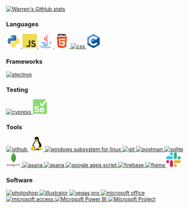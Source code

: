 [![Warren's GitHub stats](https://github-readme-stats.vercel.app/api?username=wrrnlim&show_icons=true&theme=tokyonight&hide_border=true)](https://github.com/anuraghazra/github-readme-stats)

### Languages ###
<a href="https://www.python.org" target="_blank"> <img src="https://raw.githubusercontent.com/devicons/devicon/master/icons/python/python-original.svg" alt="python" width="40" height="40" title="Python"/> </a>
<a href="https://developer.mozilla.org/en-US/docs/Web/JavaScript" target="_blank"> <img src="https://raw.githubusercontent.com/devicons/devicon/master/icons/javascript/javascript-original.svg" alt="javascript" width="40" height="40" title="JavaScript"/> </a>
<a href="https://www.java.com" target="_blank"> <img src="https://raw.githubusercontent.com/devicons/devicon/master/icons/java/java-original.svg" alt="java" width="40" height="40" title="Java"/> </a>
<a href="https://www.w3.org/html/" target="_blank"> <img src="https://raw.githubusercontent.com/devicons/devicon/master/icons/html5/html5-original-wordmark.svg" alt="html5" width="40" height="40" title="HTML"/> </a> 
<a href="https://www.w3.org/Style/CSS/Overview.en.html" target="_blank"> <img src="https://upload.wikimedia.org/wikipedia/commons/d/d5/CSS3_logo_and_wordmark.svg" alt="css" width="40" height="40" title="CSS"/> </a> 
<a href="https://www.cprogramming.com/" target="_blank"> <img src="https://raw.githubusercontent.com/devicons/devicon/master/icons/c/c-original.svg" alt="c" width="40" height="40" title="C"/> </a>

### Frameworks ###
<a href="https://www.electronjs.org/" target="_blank"> <img src="https://upload.wikimedia.org/wikipedia/commons/9/91/Electron_Software_Framework_Logo.svg" alt="electron" width="40" height="40" title="Electron JS"/> </a>

### Testing ###
<a href="https://www.cypress.io" target="_blank"> <img src="https://raw.githubusercontent.com/simple-icons/simple-icons/6e46ec1fc23b60c8fd0d2f2ff46db82e16dbd75f/icons/cypress.svg" alt="cypress" width="40" height="40" title="Cypress"/> </a>
<a href="https://www.selenium.dev" target="_blank"> <img src="https://raw.githubusercontent.com/wrrnlim/wrrnlim/main/icons/selenium.svg" alt="selenium" width="40" height="40" title="Selenium"/> </a>

### Tools ###
<a href="https://www.github.com/" target="_blank"> <img src="https://simpleicons.org/icons/github.svg" alt="github" width="40" height="40" title="GitHub"/> </a>
<a href="https://www.linux.org/" target="_blank"> <img src="https://raw.githubusercontent.com/devicons/devicon/master/icons/linux/linux-original.svg" alt="linux" width="40" height="40" title="Linux"/> </a>
<a href="https://docs.microsoft.com/en-us/windows/wsl/about" target="_blank"> <img src="https://simpleicons.org/icons/windowsterminal.svg" alt="windows subsystem for linux" width="40" height="40" title="Windows Subsystem for Linux (WSL)"/> </a>
<a href="https://git-scm.com/" target="_blank"> <img src="https://www.vectorlogo.zone/logos/git-scm/git-scm-icon.svg" alt="git" width="40" height="40" title="Git"/> </a>
<a href="https://postman.com" target="_blank"> <img src="https://www.vectorlogo.zone/logos/getpostman/getpostman-icon.svg" alt="postman" width="40" height="40" title="Postman"/> </a>
<a href="https://www.sqlite.org/" target="_blank"> <img src="https://www.vectorlogo.zone/logos/sqlite/sqlite-icon.svg" alt="sqlite" width="40" height="40" title="SQLite"/> </a>
<a href="https://www.mongodb.com/" target="_blank"> <img src="https://raw.githubusercontent.com/devicons/devicon/master/icons/mongodb/mongodb-original-wordmark.svg" alt="mongodb" width="40" height="40" title="MongoDB"/> </a>
<a href="https://www.atlassian.com/software/jira" target="_blank"> <img src="https://cdn.worldvectorlogo.com/logos/jira-1.svg" alt="asana" width="40" height="40" title="Jira"/> </a>
<a href="https://asana.com/" target="_blank"> <img src="https://upload.vectorlogo.zone/logos/asana/images/cae029cc-73d9-4b0d-83e2-70893c439061.svg" alt="asana" width="40" height="40" title="Asana"/> </a>
<a href="https://developers.google.com/apps-script" target="_blank"> <img src="https://upload.wikimedia.org/wikipedia/commons/f/f2/Google_Apps_Script.png" alt="google apps script" width="40" height="40" title="Google Apps Script"/> </a>
<a href="https://firebase.google.com/" target="_blank"> <img src="https://www.vectorlogo.zone/logos/firebase/firebase-icon.svg" alt="firebase" width="40" height="40" title="Firebase"/> </a> 
<a href="https://www.figma.com/" target="_blank"> <img src="https://www.vectorlogo.zone/logos/figma/figma-icon.svg" alt="figma" width="40" height="40" title="Figma"/> </a>
<a href="https://slack.com/" target="_blank"> <img src="https://raw.githubusercontent.com/wrrnlim/wrrnlim/main/icons/slack.svg" alt="slack" width="40" height="40" title="Slack"/> </a>

### Software ###
<a href="https://www.photoshop.com/en" target="_blank"> <img src="https://upload.wikimedia.org/wikipedia/commons/a/af/Adobe_Photoshop_CC_icon.svg" alt="photoshop" width="40" height="40" title="Adobe Photoshop"/> </a> 
<a href="https://www.adobe.com/ca/products/illustrator.html" target="_blank"> <img src="https://upload.wikimedia.org/wikipedia/commons/f/fb/Adobe_Illustrator_CC_icon.svg" alt="illustrator" width="40" height="40" title="Adobe Illustrator"/></a> 
<a href="https://www.vegascreativesoftware.com/ca/vegas-pro/" target="_blank"> <img src="https://upload.wikimedia.org/wikipedia/commons/3/39/Vegas_Pro_15.0.png" alt="vegas pro" width="40" height="40" title="VEGAS Pro"/> </a>
<a href="https://office.com" target="_blank"> <img src="https://upload.wikimedia.org/wikipedia/commons/5/5f/Microsoft_Office_logo_%282019%E2%80%93present%29.svg" alt="microsoft office" width="40" height="40" title="Microsoft Office"/> </a>
<a href="https://www.microsoft.com/en-ca/microsoft-365/access" target="_blank"> <img src="https://upload.wikimedia.org/wikipedia/commons/f/f1/Microsoft_Office_Access_%282019-present%29.svg" alt="microsoft access" width="40" height="40" title="Microsoft Access"/> </a>
<a href="https://powerbi.microsoft.com/" target="_blank"> <img src="https://upload.wikimedia.org/wikipedia/en/2/20/Power_BI_logo.svg" alt="Microsoft Power BI" width="40" height="40" title="Microsoft Power BI"/> </a>
<a href="https://www.microsoft.com/en-ca/microsoft-365/project/project-management-software" target="_blank"> <img src="https://upload.wikimedia.org/wikipedia/commons/9/98/Microsoft_Project_%282019%E2%80%93present%29.svg" alt="Microsoft Project" width="40" height="40" title="Microsoft Project"/> </a></p>

<!--
**wrrnlim/wrrnlim** is a ✨ _special_ ✨ repository because its `README.md` (this file) appears on your GitHub profile.

Here are some ideas to get you started:

- 🔭 I’m currently working on ...
- 🌱 I’m currently learning ...
- 👯 I’m looking to collaborate on ...
- 🤔 I’m looking for help with ...
- 💬 Ask me about ...
- 📫 How to reach me: ...
- 😄 Pronouns: ...
- ⚡ Fun fact: ...
-->
